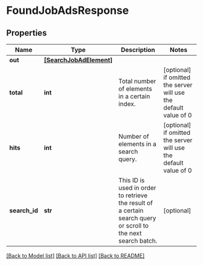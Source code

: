 # FoundJobAdsResponse


## Properties
Name | Type | Description | Notes
------------ | ------------- | ------------- | -------------
**out** | [**[SearchJobAdElement]**](SearchJobAdElement.md) |  | 
**total** | **int** | Total number of elements in a certain index. | [optional]  if omitted the server will use the default value of 0
**hits** | **int** | Number of elements in a search query. | [optional]  if omitted the server will use the default value of 0
**search_id** | **str** | This ID is used in order to retrieve the result of a certain search query or scroll to the next search batch. | [optional] 

[[Back to Model list]](../README.md#documentation-for-models) [[Back to API list]](../README.md#documentation-for-api-endpoints) [[Back to README]](../README.md)


